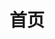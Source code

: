 ---
home: true
icon: home
title: 首页
heroImage: /首页/内心.jpg
;heroFullScreen: true
;bgImage: /首页/绝景3.jpg
;bgImageDark: /首页/绝景3.jpg
;bgImageStyle:
  ;background-attachment: fixed
heroText: 摄影自留地
tagline: 随机漫步的傻瓜 | fool who wandered randomly

highlights:
  - color: #f0f1f2
  - header: 目的地 | Destination
    description: “要一直在路上 还要热泪盈眶”。对于“流浪”两字总是有着过于浪漫的遐想。总想着跑去谁也够不到的地方，没有时光流动的地方。最原始的流浪，不过只是向那乡愁的原型致敬吧。某段岁月里，我们的世界观好像是-只有做了自由的流浪者，才算是拥有完美无缺的人生。
    bgImage: /首页/目的地1加暗.jpg
    bgImageDark: /首页/目的地1加暗.jpg
    bgImageStyle:
      background-repeat: repeat
      background-size: initial
    features:
      - title: 东京
        icon: clipboard-check
        details: 泾渭分明：里东京 | 谁能凭爱意要富士山私有
        link: https://theme-hope.vuejs.press/zh/guide/markdown/others.html#link-check
      - title: 京都
        icon: clipboard-check
        details: 神明
        link: https://theme-hope.vuejs.press/zh/guide/markdown/others.html#link-check
      - title: 大阪
        icon: clipboard-check
        details: 大阪
        link: /destinations/oversea/osaka_1
      - title: 镰仓
        icon: clipboard-check
        details: 镰仓
        link: https://theme-hope.vuejs.press/zh/guide/markdown/others.html#link-check
      - title: 奈良
        icon: clipboard-check
        details: 若草山の鹿
        link: https://theme-hope.vuejs.press/zh/guide/markdown/others.html#link-check
      - title: 香港
        icon: clipboard-check
        details: 白天的庙街
        link: https://theme-hope.vuejs.press/zh/guide/markdown/others.html#link-check
      - title: 杭州
        icon: clipboard-check
        details: 第二故乡 | 我们称之为路的，其实不过是彷徨。
        link: https://theme-hope.vuejs.press/zh/guide/markdown/others.html#link-check
      - title: 上海
        icon: clipboard-check
        details: 我只记得最初只是经过你 去到别的城市 华灯初上 歌舞升平
        link: https://theme-hope.vuejs.press/zh/guide/markdown/others.html#link-check
      - title: 厦门
        icon: clipboard-check
        details: 听见天晴 听见黑暗 听见人潮中 有妳
        link: https://theme-hope.vuejs.press/zh/guide/markdown/others.html#link-check
      - title: 广州
        icon: clipboard-check
        details: 广州
        link: https://theme-hope.vuejs.press/zh/guide/markdown/others.html#link-check        
      - title: 北京
        icon: clipboard-check
        details: 北京
        link: https://theme-hope.vuejs.press/zh/guide/markdown/others.html#link-check
      - title: 西安
        icon: clipboard-check
        details: 西安
        link: https://theme-hope.vuejs.press/zh/guide/markdown/others.html#link-check
      - title: 重庆
        icon: clipboard-check
        details: 重庆
        link: https://theme-hope.vuejs.press/zh/guide/markdown/others.html#link-check
      - title: 敦煌
        icon: clipboard-check
        details: 敦煌
        link: https://theme-hope.vuejs.press/zh/guide/markdown/others.html#link-check
      - title: 南京
        icon: clipboard-check
        details: 你离开了南京，从此没有人和我说话。
        link: https://theme-hope.vuejs.press/zh/guide/markdown/others.html#link-check
      - title: 苏州
        icon: clipboard-check
        details: 苏州
        link: https://theme-hope.vuejs.press/zh/guide/markdown/others.html#link-check   
      - title: 乌镇
        icon: clipboard-check
        details: 乌镇
        link: https://theme-hope.vuejs.press/zh/guide/markdown/others.html#link-check    
      - title: 西递
        icon: clipboard-check
        details: 一生痴绝处，无梦到徽州
        link: https://theme-hope.vuejs.press/zh/guide/markdown/others.html#link-check                     
  - header: 情绪人像 | Portrait
    description: 米蘭.昆德拉說：“這是一個流行離開的世界，而我們都不擅長告別”。
    ;image: /首页/人像3.jpg
    bgImage: /首页/人像3.jpg
    ;bgImageDark: /首页/现场.jpg
    highlights:
      - title: 猫&少女
        icon: dumbbell
        details: 只愿妳曾被这世界温柔相待
        link: https://theme-hope.vuejs.press/zh/guide/advanced/seo.html
      - title: 我想和你虚度时光 比如低头看鱼 比如把茶杯留在桌子上 离开
        icon: sitemap
        details: 我们在/繁星坠落的山谷里/相遇
        link: https://theme-hope.vuejs.press/zh/guide/advanced/sitemap.html

      - title: 要是没有风，你能否听到地球在轴上转
        icon: rss
        details: 你在南方的艳阳里，大雪纷飞
        link: https://theme-hope.vuejs.press/zh/guide/advanced/feed.html

      - title: 早安，陪伴是最长情的告白。
        icon: mobile-screen
        details: 我们都不会说谎 带着行囊到处流浪
        link: https://theme-hope.vuejs.press/zh/guide/advanced/pwa.html

  - header: 现场 | Live
    description: 子泓老师说：这首歌solo的时候，要有恨意。--《I Hate Myself For Loving You》
    ;image: /首页/现场.jpg
    bgImage: /首页/现场.jpg
    bgImageDark: /首页/现场.jpg
    highlights:
      - title: 草莓音乐节
        icon: dumbbell
        details: 太鼓达人马頔
        link: https://theme-hope.vuejs.press/zh/guide/advanced/seo.html

      - title: 西递黄山音乐节
        icon: sitemap
        details: 负离子
        link: https://theme-hope.vuejs.press/zh/guide/advanced/sitemap.html

      - title: 爵士黄楼
        icon: rss
        details:  wonderful
        link: https://theme-hope.vuejs.press/zh/guide/advanced/feed.html

      - title: RealLive
        icon: mobile-screen
        details:  “接下来我想唱首《南山南》，你们都帮我录一下，录给我最心爱的姑娘听。”
        link: https://theme-hope.vuejs.press/zh/guide/advanced/pwa.html

  - header: 街色巷影 | Street
    description: 要对抗流逝，就去问候一个陌生人。城市是一个几百万人一起孤独地生活的地方。
    ;image: /首页/街头3.jpg
    bgImage: /首页/街头3.jpg
    bgImageDark: /首页/街头3.jpg
    highlights:
      - title: 东京-清澄白河
        icon: dumbbell
        details: 清澄白河
        link: https://theme-hope.vuejs.press/zh/guide/advanced/seo.html

      - title: 厦门-中山路
        icon: sitemap
        details: xxxx
        link: https://theme-hope.vuejs.press/zh/guide/advanced/sitemap.html

      - title: 杭州-定安路
        icon: rss
        details: 一条叫百川印象的狗
        link: https://theme-hope.vuejs.press/zh/guide/advanced/feed.html

      - title: 上海-外滩
        icon: mobile-screen
        details: 18年老味道
        link: https://theme-hope.vuejs.press/zh/guide/advanced/pwa.html        

copyright: false
footer: <a href="https://beian.miit.gov.cn" target="_blank">闽ICP备2023005182号-1</a> | <a href="http://www.beian.gov.cn/portal/registerSystemInfo?recordcode=35020302035724" target="_blank">闽公网安备 35020302035724号</a> | MIT 协议, 版权所有 © 2019-present Skywalkervenne
---